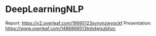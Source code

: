 # DeepLearningNLP

Report: https://v2.overleaf.com/19995123svnynzwypckf
Presentation: https://www.overleaf.com/1486869513tnhdwjszbhzc
